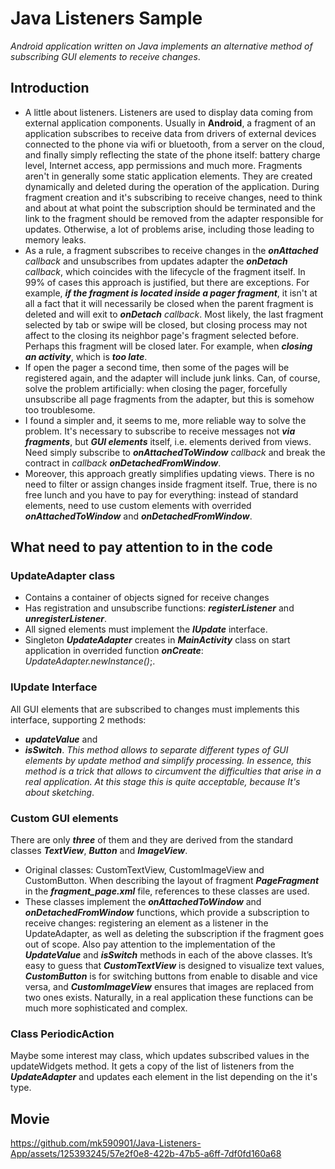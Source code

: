 # Java Listeners Sample

_Android application written on Java implements an alternative method of subscribing GUI elements to receive changes_.

## Introduction

* A little about listeners. Listeners are used to display data coming from external application components. Usually in __Android__, a fragment of an application subscribes to receive data from drivers of external devices connected to the phone via wifi or bluetooth, from a server on the cloud, and finally simply reflecting the state of the phone itself: battery charge level, Internet access, app permissions and much more.
Fragments aren't in generally some static application elements. They are created dynamically and deleted during the operation of the application. During fragment creation and it's subscribing to receive changes, need to think and about at what point the subscription should be terminated and the link to the fragment should be removed from the adapter responsible for updates. Otherwise, a lot of problems arise, including those leading to memory leaks.
* As a rule, a fragment subscribes to receive changes in the ***onAttached*** _callback_ and unsubscribes from updates adapter the ***onDetach*** _callback_, which coincides with the lifecycle of the fragment itself. In 99% of cases this approach is justified, but there are exceptions.
For example, ***if the fragment is located inside a pager fragment***, it isn't at all a fact that it will necessarily be closed when the parent fragment is deleted and will exit to ***onDetach*** _callback_. Most likely, the last fragment selected by tab or swipe will be closed, but closing process may not affect to the closing its neighbor page's fragment selected before. Perhaps this fragment will be closed later. For example, when ***closing an activity***, which is ***too late***.
* If open the pager a second time, then some of the pages will be registered again, and the adapter will include junk links.
Can, of course, solve the problem artificially: when closing the pager, forcefully unsubscribe all page fragments from the adapter, but this is somehow too troublesome.
* I found a simpler and, it seems to me, more reliable way to solve the problem. It's necessary to subscribe to receive messages not ***via fragments***, but ***GUI elements*** itself, i.e. elements derived from views. Need simply subscribe to ***onAttachedToWindow*** _callback_ and break the contract in _callback_ ***onDetachedFromWindow***.
* Moreover, this approach greatly simplifies updating views. There is no need to filter or assign changes inside fragment itself.
True, there is no free lunch and you have to pay for everything: instead of standard elements, need to use custom elements with overrided ***onAttachedToWindow*** and ***onDetachedFromWindow***.

## What need to pay attention to in the code

### UpdateAdapter class
* Contains a container of objects signed for receive changes
* Has registration and unsubscribe functions: ***registerListener*** and ***unregisterListener***.
* All signed elements must implement the ***IUpdate*** interface.
* Singleton ***UpdateAdapter*** creates in ***MainActivity*** class on start application in overrided function ***onCreate***: _UpdateAdapter.newInstance()_;.

### IUpdate Interface
All GUI elements that are subscribed to changes must implements this interface, supporting 2 methods:
* ***updateValue*** and
* ***isSwitch***. _This method allows to separate different types of GUI elements by update method and simplify processing. In essence, this method is a trick that allows to circumvent the difficulties that arise in a real application. At this stage this is quite acceptable, because It's about sketching_.

### Custom GUI elements
There are only ***three*** of them and they are derived from the standard classes ***TextView***, ***Button*** and ***ImageView***.
* Original classes: CustomTextView, CustomImageView and CustomButton. When describing the layout of fragment ***PageFragment*** in the ***fragment_page.xml*** file, references to these classes are used.
* These classes implement the ***onAttachedToWindow*** and ***onDetachedFromWindow*** functions, which provide a subscription to receive changes: registering an element as a listener in the UpdateAdapter, as well as deleting the subscription if the fragment goes out of scope. Also pay attention to the implementation of the ***UpdateValue*** and ***isSwitch*** methods in each of the above classes. It’s easy to guess that ***CustomTextView*** is designed to visualize text values, ***CustomButton*** is for switching buttons from enable to disable and vice versa, and ***CustomImageView*** ensures that images are replaced from two ones exists. Naturally, in a real application these functions can be much more sophisticated and complex.

### Class PeriodicAction
Maybe some interest may class, which updates subscribed values ​​in the updateWidgets method. It gets a copy of the list of listeners from the ***UpdateAdapter*** and updates each element in the list depending on the it's type.

## Movie

https://github.com/mk590901/Java-Listeners-App/assets/125393245/57e2f0e8-422b-47b5-a6ff-7df0fd160a68



